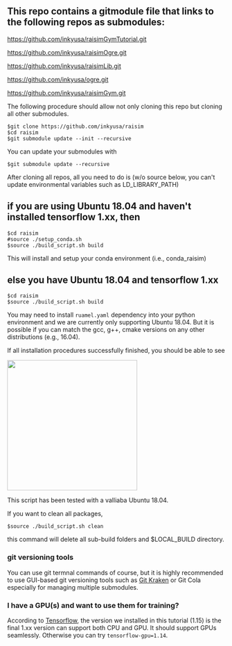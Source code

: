 ## This repo contains a gitmodule file that links to the following repos as submodules:

https://github.com/inkyusa/raisimGymTutorial.git

https://github.com/inkyusa/raisimOgre.git

https://github.com/inkyusa/raisimLib.git

https://github.com/inkyusa/ogre.git

https://github.com/inkyusa/raisimGym.git

The following procedure should allow not only cloning this repo but cloning all other submodules.

```
$git clone https://github.com/inkyusa/raisim
$cd raisim
$git submodule update --init --recursive
```
You can update your submodules with
```
$git submodule update --recursive
```

After cloning all repos, all you need to do is (w/o source below, you can't update environmental variables such as LD_LIBRARY_PATH)

## if you are using Ubuntu 18.04 and haven't installed tensorflow 1.xx, then

```
$cd raisim
#source ./setup_conda.sh
$source ./build_script.sh build
```
This will install and setup your conda environment (i.e., conda_raisim)

## else you have Ubuntu 18.04 and tensorflow 1.xx

```
$cd raisim
$source ./build_script.sh build
```
You may need to install `ruamel.yaml` dependency into your python environment and we are currently only supporting Ubuntu 18.04. But it is possible if you can match the gcc, g++, cmake versions on any other distributions (e.g., 16.04).


If all installation procedures successfully finished, you should be able to see

<img src="http://drive.google.com/uc?export=view&id=1f4qj2jbs5RuAC8OaSyupXUAFWPfWVj1B" height=300px>

This script has been tested with a valliaba Ubuntu 18.04.


If you want to clean all packages,

```
$source ./build_script.sh clean
```
this command will delete all sub-build folders and $LOCAL_BUILD directory.

### git versioning tools

You can use git termnal commands of course, but it is highly recommended to use GUI-based git versioning tools such as [Git Kraken](https://www.gitkraken.com/) or Git Cola especially for managing multiple submodules.

### I have a GPU(s) and want to use them for training?
According to [Tensorflow](https://www.tensorflow.org/install/pip), the version we installed in this tutorial (1.15) is the final 1.xx version can support both CPU and GPU. It should support GPUs seamlessly. Otherwise you can try `tensorflow-gpu=1.14`.
